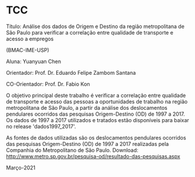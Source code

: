 # TCC 
Título: Análise dos dados de Origem e Destino da região metropolitana de São Paulo para verificar a correlação entre qualidade de transporte e acesso a empregos

(BMAC-IME-USP)

Aluna: Yuanyuan Chen

Orientador: Prof. Dr. Eduardo Felipe Zambom Santana

CO-Orientador: Prof. Dr. Fabio Kon

O objetivo principal deste trabalho é verificar a correlação entre qualidade de transporte e acesso das pessoas a oportunidades de trabalho na região metropolitana de São Paulo, a partir da análise dos deslocamentos pendulares ocorridos das pesquisas Origem-Destino (OD) de 1997 a 2017.
Os dados de 1997 a 2017 utilizados e tratados estão disponíveis para baixar no release 'dados1997_2017'.

As fontes de dados utilizadas são os deslocamentos pendulares ocorridos das pesquisas Origem-Destino (OD) de 1997 a 2017 realizadas pela Companhia do Metropolitano de São Paulo. Download: http://www.metro.sp.gov.br/pesquisa-od/resultado-das-pesquisas.aspx

Março-2021
                                                                                                                                           
                                                                                                                                           
